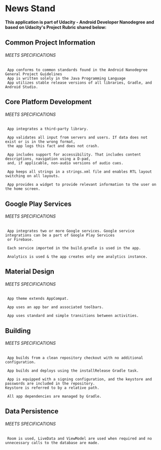 # News Stand 

**This application is part of Udacity - Android Developer Nanodegree and based on Udacity's Project Rubric shared below:**

## Common Project Information

###### MEETS SPECIFICATIONS

```
 App conforms to common standards found in the Android Nanodegree General Project Guidelines
 App is written solely in the Java Programming Language
 App utilizes stable release versions of all libraries, Gradle, and Android Studio.
```

## Core Platform Development

###### MEETS SPECIFICATIONS

```
 App integrates a third-party library.
 
 App validates all input from servers and users. If data does not exist or is in the wrong format,
 the app logs this fact and does not crash.
 
 App includes support for accessibility. That includes content descriptions, navigation using a D-pad,
 and, if applicable, non-audio versions of audio cues.
 
 App keeps all strings in a strings.xml file and enables RTL layout switching on all layouts.
 
 App provides a widget to provide relevant information to the user on the home screen.
```

## Google Play Services

###### MEETS SPECIFICATIONS

```
 App integrates two or more Google services. Google service integrations can be a part of Google Play Services
 or Firebase.
 
 Each service imported in the build.gradle is used in the app.
 
 Analytics is used & the app creates only one analytics instance. 
```
## Material Design

###### MEETS SPECIFICATIONS

```
 App theme extends AppCompat.
 
 App uses an app bar and associated toolbars.
 
 App uses standard and simple transitions between activities.
```

## Building

###### MEETS SPECIFICATIONS

```
 App builds from a clean repository checkout with no additional configuration.
 
 App builds and deploys using the installRelease Gradle task.
 
 App is equipped with a signing configuration, and the keystore and passwords are included in the repository.
Keystore is referred to by a relative path.

 All app dependencies are managed by Gradle.
```

## Data Persistence

###### MEETS SPECIFICATIONS

```
 Room is used, LiveData and ViewModel are used when required and no unnecessary calls to the database are made.
```
